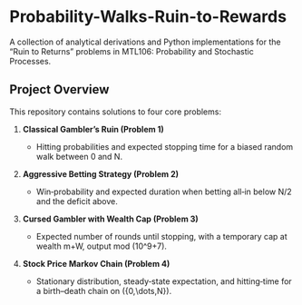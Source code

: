 # Probability-Walks-Ruin-to-Rewards

A collection of analytical derivations and Python implementations for the “Ruin to Returns” problems in MTL106: Probability and Stochastic Processes.

## Project Overview

This repository contains solutions to four core problems:

1. **Classical Gambler’s Ruin (Problem 1)**  
   - Hitting probabilities and expected stopping time for a biased random walk between 0 and N.

2. **Aggressive Betting Strategy (Problem 2)**  
   - Win‐probability and expected duration when betting all‐in below N/2 and the deficit above.

3. **Cursed Gambler with Wealth Cap (Problem 3)**  
   - Expected number of rounds until stopping, with a temporary cap at wealth m+W, output mod \(10^9+7\).

4. **Stock Price Markov Chain (Problem 4)**  
   - Stationary distribution, steady‐state expectation, and hitting‐time for a birth–death chain on \(\{0,\dots,N\}\).

